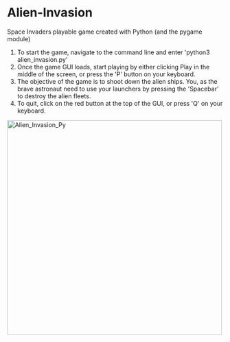# Alien-Invasion
Space Invaders playable game created with Python (and the pygame module)

1. To start the game, navigate to the command line and enter 'python3 alien_invasion.py'
2. Once the game GUI loads, start playing by either clicking Play in the middle of the screen, or press the 'P' button on your keyboard.
3. The objective of the game is to shoot down the alien ships. You, as the brave astronaut need to use your launchers by pressing the 'Spacebar' to destroy the alien fleets.
4. To quit, click on the red button at the top of the GUI, or press 'Q' on your keyboard.

<img width="500" alt="Alien_Invasion_Py" src="https://user-images.githubusercontent.com/40643552/97953285-db61a500-1d54-11eb-970b-81d966b11e3a.png">
